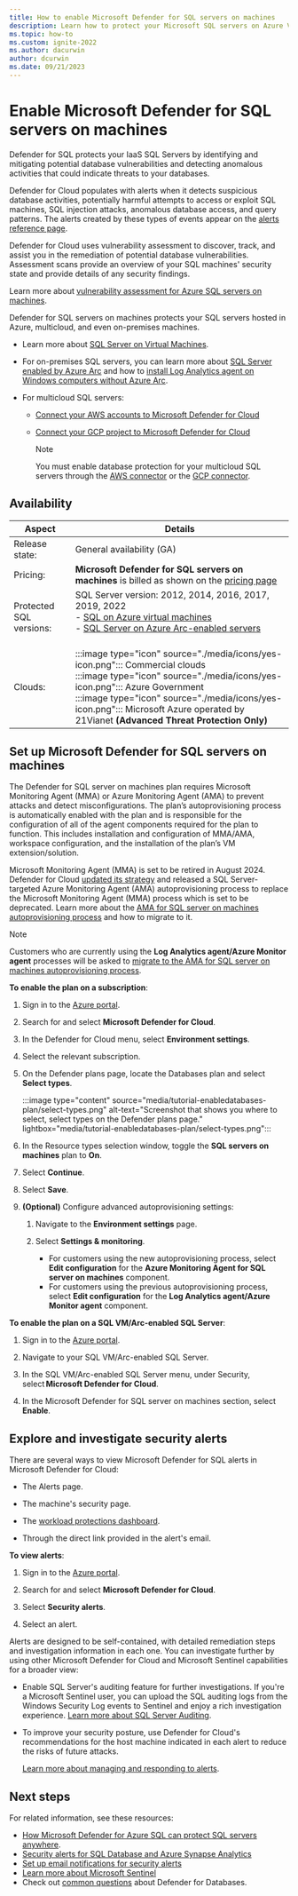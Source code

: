 ```yaml
---
title: How to enable Microsoft Defender for SQL servers on machines
description: Learn how to protect your Microsoft SQL servers on Azure VMs, on-premises, and in hybrid and multicloud environments with Microsoft Defender for Cloud.
ms.topic: how-to
ms.custom: ignite-2022
ms.author: dacurwin
author: dcurwin
ms.date: 09/21/2023
---
```


# Enable Microsoft Defender for SQL servers on machines

Defender for SQL protects your IaaS SQL Servers by identifying and mitigating potential database vulnerabilities and detecting anomalous activities that could indicate threats to your databases. 

Defender for Cloud populates with alerts when it detects suspicious database activities, potentially harmful attempts to access or exploit SQL machines, SQL injection attacks, anomalous database access, and query patterns. The alerts created by these types of events appear on the [alerts reference page](alerts-reference.md#alerts-sql-db-and-warehouse).

Defender for Cloud uses vulnerability assessment to discover, track, and assist you in the remediation of potential database vulnerabilities. Assessment scans provide an overview of your SQL machines' security state and provide details of any security findings.

Learn more about [vulnerability assessment for Azure SQL servers on machines](defender-for-sql-on-machines-vulnerability-assessment.md).

Defender for SQL servers on machines protects your SQL servers hosted in Azure, multicloud, and even on-premises machines.

- Learn more about [SQL Server on Virtual Machines](https://azure.microsoft.com/services/virtual-machines/sql-server/).

- For on-premises SQL servers, you can learn more about [SQL Server enabled by Azure Arc](/sql/sql-server/azure-arc/overview) and how to [install Log Analytics agent on Windows computers without Azure Arc](../azure-monitor/agents/agent-windows.md).

- For multicloud SQL servers:

  - [Connect your AWS accounts to Microsoft Defender for Cloud](quickstart-onboard-aws.md)

  - [Connect your GCP project to Microsoft Defender for Cloud](quickstart-onboard-gcp.md)

    > [!NOTE]
    > You must enable database protection for your multicloud SQL servers through the [AWS connector](quickstart-onboard-aws.md#connect-your-aws-account) or the [GCP connector](quickstart-onboard-gcp.md#configure-the-defender-for-databases-plan).

## Availability

|Aspect|Details|
|----|----|
|Release state:|General availability (GA)|
|Pricing:|**Microsoft Defender for SQL servers on machines** is billed as shown on the [pricing page](https://azure.microsoft.com/pricing/details/defender-for-cloud/)|
|Protected SQL versions:|SQL Server version: 2012, 2014, 2016, 2017, 2019, 2022 <br>- [SQL on Azure virtual machines](/azure/azure-sql/virtual-machines/windows/sql-server-on-azure-vm-iaas-what-is-overview)<br>- [SQL Server on Azure Arc-enabled servers](/sql/sql-server/azure-arc/overview)<br><br>|
|Clouds:|:::image type="icon" source="./media/icons/yes-icon.png"::: Commercial clouds<br>:::image type="icon" source="./media/icons/yes-icon.png"::: Azure Government<br>:::image type="icon" source="./media/icons/yes-icon.png"::: Microsoft Azure operated by 21Vianet **(Advanced Threat Protection Only)**|

## Set up Microsoft Defender for SQL servers on machines

The Defender for SQL server on machines plan requires Microsoft Monitoring Agent (MMA) or Azure Monitoring Agent (AMA) to prevent attacks and detect misconfigurations. The plan’s autoprovisioning process is automatically enabled with the plan and is responsible for the configuration of all of the agent components required for the plan to function. This includes installation and configuration of MMA/AMA, workspace configuration, and the installation of the plan’s VM extension/solution. 

Microsoft Monitoring Agent (MMA) is set to be retired in August 2024. Defender for Cloud [updated its strategy](upcoming-changes.md#defender-for-cloud-plan-and-strategy-for-the-log-analytics-agent-deprecation) and released a SQL Server-targeted Azure Monitoring Agent (AMA) autoprovisioning process to replace the Microsoft Monitoring Agent (MMA) process which is set to be deprecated. Learn more about the [AMA for SQL server on machines autoprovisioning process](defender-for-sql-autoprovisioning.md) and how to migrate to it.

> [!NOTE]
> Customers who are currently using the **Log Analytics agent/Azure Monitor agent** processes will be asked to [migrate to the AMA for SQL server on machines autoprovisioning process](defender-for-sql-autoprovisioning.md).

**To enable the plan on a subscription**:

1. Sign in to the [Azure portal](https://portal.azure.com).

1. Search for and select **Microsoft Defender for Cloud**.

1. In the Defender for Cloud menu, select **Environment settings**.

1. Select the relevant subscription.

1. On the Defender plans page, locate the Databases plan and select **Select types**.

    :::image type="content" source="media/tutorial-enabledatabases-plan/select-types.png" alt-text="Screenshot that shows you where to select, select types on the Defender plans page." lightbox="media/tutorial-enabledatabases-plan/select-types.png":::

1. In the Resource types selection window, toggle the **SQL servers on machines** plan to **On**.

1. Select **Continue**.

1. Select **Save**.

1. **(Optional)** Configure advanced autoprovisioning settings:
    1. Navigate to the **Environment settings** page.

   1. Select **Settings & monitoring**.
      - For customers using the new autoprovisioning process, select **Edit configuration** for the **Azure Monitoring Agent for SQL server on machines** component.
      - For customers using the previous autoprovisioning process, select **Edit configuration** for the **Log Analytics agent/Azure Monitor agent** component.

**To enable the plan on a SQL VM/Arc-enabled SQL Server**:

1. Sign in to the [Azure portal](https://portal.azure.com).

1. Navigate to your SQL VM/Arc-enabled SQL Server.

1. In the SQL VM/Arc-enabled SQL Server menu, under Security, select **Microsoft Defender for Cloud**.

1. In the Microsoft Defender for SQL server on machines section, select **Enable**.

## Explore and investigate security alerts

There are several ways to view Microsoft Defender for SQL alerts in Microsoft Defender for Cloud:

- The Alerts page.

- The machine's security page.

- The [workload protections dashboard](workload-protections-dashboard.md).

- Through the direct link provided in the alert's email.

**To view alerts**:

1. Sign in to the [Azure portal](https://portal.azure.com).

1. Search for and select **Microsoft Defender for Cloud**.

1. Select **Security alerts**.

1. Select an alert.

Alerts are designed to be self-contained, with detailed remediation steps and investigation information in each one. You can investigate further by using other Microsoft Defender for Cloud and Microsoft Sentinel capabilities for a broader view:

  - Enable SQL Server's auditing feature for further investigations. If you're a Microsoft Sentinel user, you can upload the SQL auditing logs from the Windows Security Log events to Sentinel and enjoy a rich investigation experience. [Learn more about SQL Server Auditing](/sql/relational-databases/security/auditing/create-a-server-audit-and-server-audit-specification?preserve-view=true&view=sql-server-ver15).

  - To improve your security posture, use Defender for Cloud's recommendations for the host machine indicated in each alert to reduce the risks of future attacks.
  
    [Learn more about managing and responding to alerts](managing-and-responding-alerts.md).

## Next steps

For related information, see these resources:
- [How Microsoft Defender for Azure SQL can protect SQL servers anywhere](https://www.youtube.com/watch?v=V7RdB6RSVpc).
- [Security alerts for SQL Database and Azure Synapse Analytics](alerts-reference.md#alerts-sql-db-and-warehouse)
- [Set up email notifications for security alerts](configure-email-notifications.md)
- [Learn more about Microsoft Sentinel](../sentinel/index.yml)
- Check out [common questions](faq-defender-for-databases.yml) about Defender for Databases.

